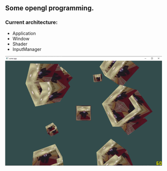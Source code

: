 ## Some opengl programming.
### Current architecture:
- Application
- Window
- Shader
- InputManager

![output example](assets/example.png "output example")

